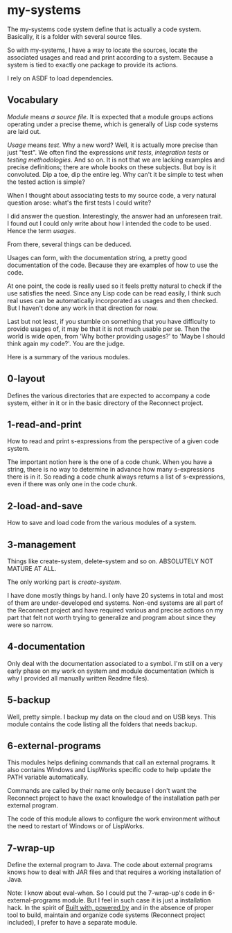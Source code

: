 my-systems
==========

The my-systems code system define that is actually a code system. Basically, it is a folder with several source files.

So with my-systems, I have a way to locate the sources, locate the associated usages and read and print according to a system. Because a system is tied to exactly one package to provide its actions.

I rely on ASDF to load dependencies.

Vocabulary
----------

*Module* means *a source file*. It is expected that a module groups actions operating under a precise theme, which is generally of Lisp code systems are laid out.

*Usage* means *test*. Why a new word? Well, it is actually more precise than just "test". We often find the expressions *unit tests*, *integration tests* or *testing methodologies*. And so on. It is not that we are lacking examples and precise definitions; there are whole books on these subjects. But boy is it convoluted. Dip a toe, dip the entire leg. Why can't it be simple to test when the tested action is simple?

When I thought about associating tests to my source code, a very natural question arose: what's the first tests I could write?

I did answer the question. Interestingly, the answer had an unforeseen trait. I found out I could only write about how I intended the code to be used. Hence the term *usages*.

From there, several things can be deduced.

Usages can form, with the documentation string, a pretty good documentation of the code. Because they are examples of how to use the code.

At one point, the code is really used so it feels pretty natural to check if the use satisfies the need. Since any Lisp code can be read easily, I think such real uses can be automatically incorporated as usages and then checked. But I haven't done any work in that direction for now.

Last but not least, if you stumble on something that you have difficulty to provide usages of, it may be that it is not much usable per se. Then the world is wide open, from 'Why bother providing usages?' to 'Maybe I should think again my code?'. You are the judge.

Here is a summary of the various modules.

0-layout
--------

Defines the various directories that are expected to accompany a code system, either in it or in the basic directory of the Reconnect project.

1-read-and-print
----------------

How to read and print s-expressions from the perspective of a given code system.

The important notion here is the one of a code chunk. When you have a string, there is no way to determine in advance how many s-expressions there is in it. So reading a code chunk always returns a list of s-expressions, even if there was only one in the code chunk.

2-load-and-save
---------------

How to save and load code from the various modules of a system.

3-management
------------

Things like create-system, delete-system and so on. ABSOLUTELY NOT MATURE AT ALL.

The only working part is *create-system*.

I have done mostly things by hand. I only have 20 systems in total and most of them are under-developed end systems. Non-end systems are all part of the Reconnect project and have required various and precise actions on my part that felt not worth trying to generalize and program about since they were so narrow.

4-documentation
---------------

Only deal with the documentation associated to a symbol. I'm still on a very early phase on my work on system and module documentation (which is why I provided all manually written Readme files).

5-backup
--------

Well, pretty simple. I backup my data on the cloud and on USB keys. This module contains the code listing all the folders that needs backup.

6-external-programs
-------------------

This modules helps defining commands that call an external programs. It also contains Windows and LispWorks specific code to help update the PATH variable automatically.

Commands are called by their name only because I don't want the Reconnect project to have the exact knowledge of the installation path per external program.

The code of this module allows to configure the work environment without the need to restart of Windows or of LispWorks.

7-wrap-up
---------

Define the external program to Java. The code about external programs knows how to deal with JAR files and that requires a working installation of Java.

Note: I know about eval-when. So I could put the 7-wrap-up's code in 6-external-programs module. But I feel in such case it is just a installation hack. In the spirit of <a href="http://www.vagrant-coder.com/articles/english/Built-with,-powered-by.html">Built with, powered by</a> and in the absence of proper tool to build, maintain and organize code systems (Reconnect project included), I prefer to have a separate module.